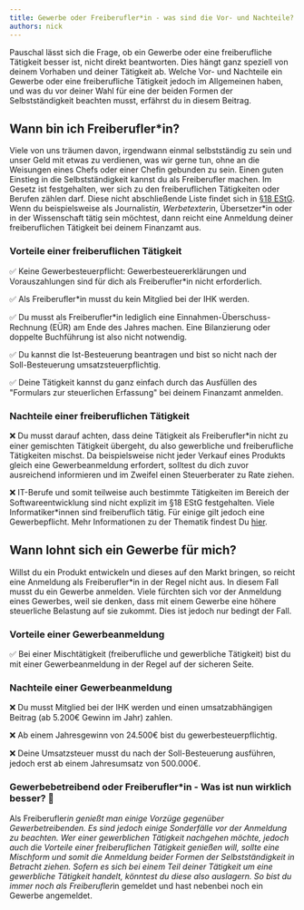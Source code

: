 ```yaml
---
title: Gewerbe oder Freiberufler*in - was sind die Vor- und Nachteile?
authors: nick
---
```


Pauschal lässt sich die Frage, ob ein Gewerbe oder eine freiberufliche Tätigkeit besser ist, nicht direkt beantworten. Dies hängt ganz speziell von deinem Vorhaben und deiner Tätigkeit ab. Welche Vor- und Nachteile ein Gewerbe oder eine freiberufliche Tätigkeit jedoch im Allgemeinen haben, und was du vor deiner Wahl für eine der beiden Formen der Selbstständigkeit beachten musst, erfährst du in diesem Beitrag.

<!--truncate-->

## Wann bin ich Freiberufler*in?

Viele von uns träumen davon, irgendwann einmal selbstständig zu sein und unser Geld mit etwas zu verdienen, was wir gerne tun, ohne an die Weisungen eines Chefs oder einer Chefin gebunden zu sein. Einen guten Einstieg in die Selbstständigkeit kannst du als Freiberufler machen. Im Gesetz ist festgehalten, wer sich zu den freiberuflichen Tätigkeiten oder Berufen zählen darf. Diese nicht abschließende Liste findet sich in [§18 EStG](http://www.gesetze-im-internet.de/estg/__18.html). Wenn du beispielsweise als Journalist*in, Werbetexter*in, Übersetzer*in oder in der Wissenschaft tätig sein möchtest, dann reicht eine Anmeldung deiner freiberuflichen Tätigkeit bei deinem Finanzamt aus.

### Vorteile einer freiberuflichen Tätigkeit

✅ Keine Gewerbesteuerpflicht: Gewerbesteuererklärungen und Vorauszahlungen sind für dich als Freiberufler*in nicht erforderlich.

✅ Als Freiberufler*in musst du kein Mitglied bei der IHK werden.

✅ Du musst als Freiberufler*in lediglich eine Einnahmen-Überschuss-Rechnung (EÜR) am Ende des Jahres machen. Eine Bilanzierung oder doppelte Buchführung ist also nicht notwendig.

✅ Du kannst die Ist-Besteuerung beantragen und bist so nicht nach der Soll-Besteuerung umsatzsteuerpflichtig.

✅ Deine Tätigkeit kannst du ganz einfach durch das Ausfüllen des "Formulars zur steuerlichen Erfassung" bei deinem Finanzamt anmelden.

### Nachteile einer freiberuflichen Tätigkeit

❌ Du musst darauf achten, dass deine Tätigkeit als Freiberufler*in nicht zu einer gemischten Tätigkeit übergeht, du also gewerbliche und freiberufliche Tätigkeiten mischst. Da beispielsweise nicht jeder Verkauf eines Produkts gleich eine Gewerbeanmeldung erfordert, solltest du dich zuvor ausreichend informieren und im Zweifel einen Steuerberater zu Rate ziehen.

❌ IT-Berufe und somit teilweise auch bestimmte Tätigkeiten im Bereich der Softwareentwicklung sind nicht explizit im §18 EStG festgehalten. Viele Informatiker*innen sind freiberuflich tätig. Für einige gilt jedoch eine Gewerbepflicht. Mehr Informationen zu der Thematik findest Du [hier](https://www.gewerbeanmeldung.de/gewerbe-anmelden/softwareentwickler).

## Wann lohnt sich ein Gewerbe für mich?

Willst du ein Produkt entwickeln und dieses auf den Markt bringen, so reicht eine Anmeldung als Freiberufler*in in der Regel nicht aus. In diesem Fall musst du ein Gewerbe anmelden. Viele fürchten sich vor der Anmeldung eines Gewerbes, weil sie denken, dass mit einem Gewerbe eine höhere steuerliche Belastung auf sie zukommt. Dies ist jedoch nur bedingt der Fall.

### Vorteile einer Gewerbeanmeldung

✅ Bei einer Mischtätigkeit (freiberufliche und gewerbliche Tätigkeit) bist du mit einer Gewerbeanmeldung in der Regel auf der sicheren Seite.

### Nachteile einer Gewerbeanmeldung

❌ Du musst Mitglied bei der IHK werden und einen umsatzabhängigen Beitrag (ab 5.200€ Gewinn im Jahr) zahlen.

❌ Ab einem Jahresgewinn von 24.500€ bist du gewerbesteuerpflichtig.

❌ Deine Umsatzsteuer musst du nach der Soll-Besteuerung ausführen, jedoch erst ab einem Jahresumsatz von 500.000€.

### Gewerbebetreibend oder Freiberufler*in - Was ist nun wirklich besser? 🤔

Als Freiberufler*in genießt man einige Vorzüge gegenüber Gewerbetreibenden. Es sind jedoch einige Sonderfälle vor der Anmeldung zu beachten. Wer einer gewerblichen Tätigkeit nachgehen möchte, jedoch auch die Vorteile einer freiberuflichen Tätigkeit genießen will, sollte eine Mischform und somit die Anmeldung beider Formen der Selbstständigkeit in Betracht ziehen. Sofern es sich bei einem Teil deiner Tätigkeit um eine gewerbliche Tätigkeit handelt, könntest du diese also auslagern. So bist du immer noch als Freiberufler*in gemeldet und hast nebenbei noch ein Gewerbe angemeldet.
